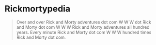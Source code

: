 # Rickmortypedia

> Over and over Rick and Morty adventures dot com W W W dot Rick and Morty dot com W W W Rick and Morty adventures all hundred years. Every minute Rick and Morty dot com W W W hundred times Rick and Morty dot com.

